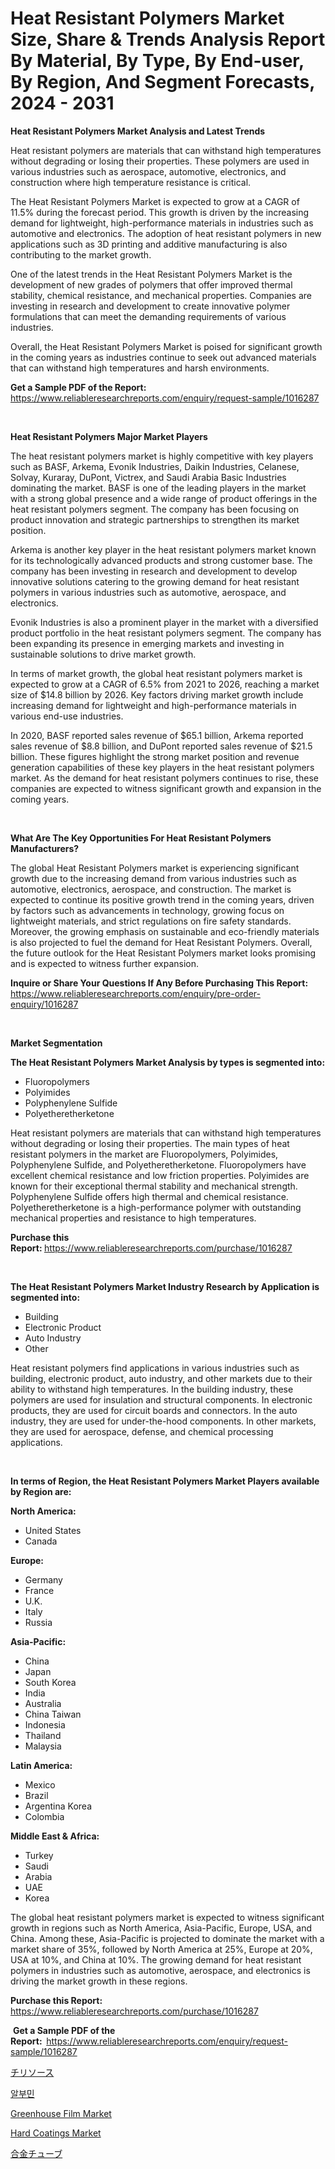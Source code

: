 <p><h1>Heat Resistant Polymers Market Size, Share & Trends Analysis Report By Material, By Type, By End-user, By Region, And Segment Forecasts, 2024 - 2031</h1></p><p><strong>Heat Resistant Polymers Market Analysis and Latest Trends</strong></p>
<p><p>Heat resistant polymers are materials that can withstand high temperatures without degrading or losing their properties. These polymers are used in various industries such as aerospace, automotive, electronics, and construction where high temperature resistance is critical.</p><p>The Heat Resistant Polymers Market is expected to grow at a CAGR of 11.5% during the forecast period. This growth is driven by the increasing demand for lightweight, high-performance materials in industries such as automotive and electronics. The adoption of heat resistant polymers in new applications such as 3D printing and additive manufacturing is also contributing to the market growth.</p><p>One of the latest trends in the Heat Resistant Polymers Market is the development of new grades of polymers that offer improved thermal stability, chemical resistance, and mechanical properties. Companies are investing in research and development to create innovative polymer formulations that can meet the demanding requirements of various industries.</p><p>Overall, the Heat Resistant Polymers Market is poised for significant growth in the coming years as industries continue to seek out advanced materials that can withstand high temperatures and harsh environments.</p></p>
<p><strong>Get a Sample PDF of the Report:&nbsp;</strong> <a href="https://www.reliableresearchreports.com/enquiry/request-sample/1016287">https://www.reliableresearchreports.com/enquiry/request-sample/1016287</a></p>
<p>&nbsp;</p>
<p><strong>Heat Resistant Polymers Major Market Players</strong></p>
<p><p>The heat resistant polymers market is highly competitive with key players such as BASF, Arkema, Evonik Industries, Daikin Industries, Celanese, Solvay, Kuraray, DuPont, Victrex, and Saudi Arabia Basic Industries dominating the market. BASF is one of the leading players in the market with a strong global presence and a wide range of product offerings in the heat resistant polymers segment. The company has been focusing on product innovation and strategic partnerships to strengthen its market position.</p><p>Arkema is another key player in the heat resistant polymers market known for its technologically advanced products and strong customer base. The company has been investing in research and development to develop innovative solutions catering to the growing demand for heat resistant polymers in various industries such as automotive, aerospace, and electronics.</p><p>Evonik Industries is also a prominent player in the market with a diversified product portfolio in the heat resistant polymers segment. The company has been expanding its presence in emerging markets and investing in sustainable solutions to drive market growth.</p><p>In terms of market growth, the global heat resistant polymers market is expected to grow at a CAGR of 6.5% from 2021 to 2026, reaching a market size of $14.8 billion by 2026. Key factors driving market growth include increasing demand for lightweight and high-performance materials in various end-use industries.</p><p>In 2020, BASF reported sales revenue of $65.1 billion, Arkema reported sales revenue of $8.8 billion, and DuPont reported sales revenue of $21.5 billion. These figures highlight the strong market position and revenue generation capabilities of these key players in the heat resistant polymers market. As the demand for heat resistant polymers continues to rise, these companies are expected to witness significant growth and expansion in the coming years.</p></p>
<p>&nbsp;</p>
<p><strong>What Are The Key Opportunities For Heat Resistant Polymers Manufacturers?</strong></p>
<p><p>The global Heat Resistant Polymers market is experiencing significant growth due to the increasing demand from various industries such as automotive, electronics, aerospace, and construction. The market is expected to continue its positive growth trend in the coming years, driven by factors such as advancements in technology, growing focus on lightweight materials, and strict regulations on fire safety standards. Moreover, the growing emphasis on sustainable and eco-friendly materials is also projected to fuel the demand for Heat Resistant Polymers. Overall, the future outlook for the Heat Resistant Polymers market looks promising and is expected to witness further expansion.</p></p>
<p><strong>Inquire or Share Your Questions If Any Before Purchasing This Report:</strong> <a href="https://www.reliableresearchreports.com/enquiry/pre-order-enquiry/1016287">https://www.reliableresearchreports.com/enquiry/pre-order-enquiry/1016287</a></p>
<p>&nbsp;</p>
<p><strong>Market Segmentation</strong></p>
<p><strong>The Heat Resistant Polymers Market Analysis by types is segmented into:</strong></p>
<p><ul><li>Fluoropolymers</li><li>Polyimides</li><li>Polyphenylene Sulfide</li><li>Polyetheretherketone</li></ul></p>
<p><p>Heat resistant polymers are materials that can withstand high temperatures without degrading or losing their properties. The main types of heat resistant polymers in the market are Fluoropolymers, Polyimides, Polyphenylene Sulfide, and Polyetheretherketone. Fluoropolymers have excellent chemical resistance and low friction properties. Polyimides are known for their exceptional thermal stability and mechanical strength. Polyphenylene Sulfide offers high thermal and chemical resistance. Polyetheretherketone is a high-performance polymer with outstanding mechanical properties and resistance to high temperatures.</p></p>
<p><strong>Purchase this Report:&nbsp;</strong><a href="https://www.reliableresearchreports.com/purchase/1016287">https://www.reliableresearchreports.com/purchase/1016287</a></p>
<p>&nbsp;</p>
<p><strong>The Heat Resistant Polymers Market Industry Research by Application is segmented into:</strong></p>
<p><ul><li>Building</li><li>Electronic Product</li><li>Auto Industry</li><li>Other</li></ul></p>
<p><p>Heat resistant polymers find applications in various industries such as building, electronic product, auto industry, and other markets due to their ability to withstand high temperatures. In the building industry, these polymers are used for insulation and structural components. In electronic products, they are used for circuit boards and connectors. In the auto industry, they are used for under-the-hood components. In other markets, they are used for aerospace, defense, and chemical processing applications.</p></p>
<p>&nbsp;</p>
<p><strong>In terms of Region, the Heat Resistant Polymers Market Players available by Region are:</strong></p>
<p>
    <p> <strong> North America: </strong>
        <ul>
            <li>United States</li>
            <li>Canada</li>
        </ul>
        </p> 
    <p> <strong> Europe: </strong>
        <ul>
            <li>Germany</li>
            <li>France</li>
            <li>U.K.</li>
            <li>Italy</li>
            <li>Russia</li>
        </ul>
        </p> 
    <p> <strong> Asia-Pacific: </strong>
        <ul>
            <li>China</li>
            <li>Japan</li>
            <li>South Korea</li>
            <li>India</li>
            <li>Australia</li>
            <li>China Taiwan</li>
            <li>Indonesia</li>
            <li>Thailand</li>
            <li>Malaysia</li>
        </ul>
        </p> 
    <p> <strong> Latin America: </strong>
        <ul>
            <li>Mexico</li>
            <li>Brazil</li>
            <li>Argentina Korea</li>
            <li>Colombia</li>
        </ul>
        </p> 
    <p> <strong> Middle East & Africa: </strong>
        <ul>
            <li>Turkey</li>
            <li>Saudi</li>
            <li>Arabia</li>
            <li>UAE</li>
            <li>Korea</li>
        </ul>
    </p>
    </p>
<p><p>The global heat resistant polymers market is expected to witness significant growth in regions such as North America, Asia-Pacific, Europe, USA, and China. Among these, Asia-Pacific is projected to dominate the market with a market share of 35%, followed by North America at 25%, Europe at 20%, USA at 10%, and China at 10%. The growing demand for heat resistant polymers in industries such as automotive, aerospace, and electronics is driving the market growth in these regions.</p></p>
<p><strong>Purchase this Report: </strong><a href="https://www.reliableresearchreports.com/purchase/1016287">https://www.reliableresearchreports.com/purchase/1016287</a></p>
<p>&nbsp;<strong>Get a Sample PDF of the Report:&nbsp;&nbsp;</strong><a href="https://www.reliableresearchreports.com/enquiry/request-sample/1016287">https://www.reliableresearchreports.com/enquiry/request-sample/1016287</a></p>
<p><strong></strong></p>
<p><p><a href="https://medium.com/@alicequigley2023/%E3%83%81%E3%83%AA%E3%82%BD%E3%83%BC%E3%82%B9%E5%B8%82%E5%A0%B4%E3%81%AE%E8%A6%8F%E6%A8%A1%E3%81%A8%E5%B8%82%E5%A0%B4%E5%8B%95%E5%90%91-%E5%AE%8C%E5%85%A8%E3%81%AA%E7%94%A3%E6%A5%AD%E6%A6%82%E8%A6%81-2024%E5%B9%B4%E3%81%8B%E3%82%892031%E5%B9%B4-b209053eaae1">チリソース</a></p><p><a href="https://medium.com/@percyhagernes9778/%EC%95%8C%EB%B6%80%EB%AF%BC-%EC%8B%9C%EC%9E%A5-%EC%A0%84%EB%A7%9D-%EC%82%B0%EC%97%85-%EA%B0%9C%EC%9A%94-%EB%B0%8F-%EC%98%88%EC%B8%A1-2024%EB%85%84%EB%B6%80%ED%84%B0-2031%EB%85%84-de906e883837">알부민</a></p><p><a href="https://github.com/bmorecock/Market-Research-Report-List-2/blob/main/greenhouse-film-market.md">Greenhouse Film Market</a></p><p><a href="https://github.com/jsmusil/Market-Research-Report-List-2/blob/main/hard-coatings-market.md">Hard Coatings Market</a></p><p><a href="https://medium.com/@susanjprice2023/%E5%90%88%E9%87%91%E7%AE%A1%E5%B8%82%E5%A0%B4%E3%81%AE%E5%88%86%E6%9E%90-%E3%82%B0%E3%83%AD%E3%83%BC%E3%83%90%E3%83%AB%E7%94%A3%E6%A5%AD%E3%81%AE%E5%B1%95%E6%9C%9B%E3%81%A8%E4%BA%88%E6%B8%AC-2024%E5%B9%B4%E3%81%8B%E3%82%892031%E5%B9%B4-a8d423e8c0d6">合金チューブ</a></p></p>